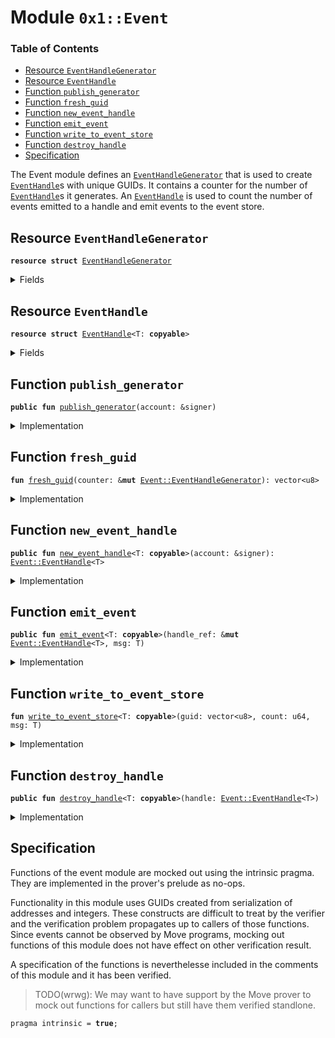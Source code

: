 
<a name="0x1_Event"></a>

# Module `0x1::Event`

### Table of Contents

-  [Resource `EventHandleGenerator`](#0x1_Event_EventHandleGenerator)
-  [Resource `EventHandle`](#0x1_Event_EventHandle)
-  [Function `publish_generator`](#0x1_Event_publish_generator)
-  [Function `fresh_guid`](#0x1_Event_fresh_guid)
-  [Function `new_event_handle`](#0x1_Event_new_event_handle)
-  [Function `emit_event`](#0x1_Event_emit_event)
-  [Function `write_to_event_store`](#0x1_Event_write_to_event_store)
-  [Function `destroy_handle`](#0x1_Event_destroy_handle)
-  [Specification](#0x1_Event_Specification)


The Event module defines an <code><a href="#0x1_Event_EventHandleGenerator">EventHandleGenerator</a></code> that is used to create
<code><a href="#0x1_Event_EventHandle">EventHandle</a></code>s with unique GUIDs. It contains a counter for the number
of <code><a href="#0x1_Event_EventHandle">EventHandle</a></code>s it generates. An <code><a href="#0x1_Event_EventHandle">EventHandle</a></code> is used to count the number of
events emitted to a handle and emit events to the event store.


<a name="0x1_Event_EventHandleGenerator"></a>

## Resource `EventHandleGenerator`



<pre><code><b>resource</b> <b>struct</b> <a href="#0x1_Event_EventHandleGenerator">EventHandleGenerator</a>
</code></pre>



<details>
<summary>Fields</summary>


<dl>
<dt>
<code>counter: u64</code>
</dt>
<dd>

</dd>
<dt>
<code>addr: address</code>
</dt>
<dd>

</dd>
</dl>


</details>

<a name="0x1_Event_EventHandle"></a>

## Resource `EventHandle`



<pre><code><b>resource</b> <b>struct</b> <a href="#0x1_Event_EventHandle">EventHandle</a>&lt;T: <b>copyable</b>&gt;
</code></pre>



<details>
<summary>Fields</summary>


<dl>
<dt>
<code>counter: u64</code>
</dt>
<dd>

</dd>
<dt>
<code>guid: vector&lt;u8&gt;</code>
</dt>
<dd>

</dd>
</dl>


</details>

<a name="0x1_Event_publish_generator"></a>

## Function `publish_generator`



<pre><code><b>public</b> <b>fun</b> <a href="#0x1_Event_publish_generator">publish_generator</a>(account: &signer)
</code></pre>



<details>
<summary>Implementation</summary>


<pre><code><b>public</b> <b>fun</b> <a href="#0x1_Event_publish_generator">publish_generator</a>(account: &signer) {
    move_to(account, <a href="#0x1_Event_EventHandleGenerator">EventHandleGenerator</a>{ counter: 0, addr: <a href="Signer.md#0x1_Signer_address_of">Signer::address_of</a>(account) })
}
</code></pre>



</details>

<a name="0x1_Event_fresh_guid"></a>

## Function `fresh_guid`



<pre><code><b>fun</b> <a href="#0x1_Event_fresh_guid">fresh_guid</a>(counter: &<b>mut</b> <a href="#0x1_Event_EventHandleGenerator">Event::EventHandleGenerator</a>): vector&lt;u8&gt;
</code></pre>



<details>
<summary>Implementation</summary>


<pre><code><b>fun</b> <a href="#0x1_Event_fresh_guid">fresh_guid</a>(counter: &<b>mut</b> <a href="#0x1_Event_EventHandleGenerator">EventHandleGenerator</a>): vector&lt;u8&gt; {
    <b>let</b> sender_bytes = <a href="LCS.md#0x1_LCS_to_bytes">LCS::to_bytes</a>(&counter.addr);
    <b>let</b> count_bytes = <a href="LCS.md#0x1_LCS_to_bytes">LCS::to_bytes</a>(&counter.counter);
    counter.counter = counter.counter + 1;

    // <a href="#0x1_Event_EventHandleGenerator">EventHandleGenerator</a> goes first just in case we want <b>to</b> extend address in the future.
    <a href="Vector.md#0x1_Vector_append">Vector::append</a>(&<b>mut</b> count_bytes, sender_bytes);

    count_bytes
}
</code></pre>



</details>

<a name="0x1_Event_new_event_handle"></a>

## Function `new_event_handle`



<pre><code><b>public</b> <b>fun</b> <a href="#0x1_Event_new_event_handle">new_event_handle</a>&lt;T: <b>copyable</b>&gt;(account: &signer): <a href="#0x1_Event_EventHandle">Event::EventHandle</a>&lt;T&gt;
</code></pre>



<details>
<summary>Implementation</summary>


<pre><code><b>public</b> <b>fun</b> <a href="#0x1_Event_new_event_handle">new_event_handle</a>&lt;T: <b>copyable</b>&gt;(account: &signer): <a href="#0x1_Event_EventHandle">EventHandle</a>&lt;T&gt;
<b>acquires</b> <a href="#0x1_Event_EventHandleGenerator">EventHandleGenerator</a> {
    <a href="#0x1_Event_EventHandle">EventHandle</a>&lt;T&gt; {
        counter: 0,
        guid: <a href="#0x1_Event_fresh_guid">fresh_guid</a>(borrow_global_mut&lt;<a href="#0x1_Event_EventHandleGenerator">EventHandleGenerator</a>&gt;(<a href="Signer.md#0x1_Signer_address_of">Signer::address_of</a>(account)))
    }
}
</code></pre>



</details>

<a name="0x1_Event_emit_event"></a>

## Function `emit_event`



<pre><code><b>public</b> <b>fun</b> <a href="#0x1_Event_emit_event">emit_event</a>&lt;T: <b>copyable</b>&gt;(handle_ref: &<b>mut</b> <a href="#0x1_Event_EventHandle">Event::EventHandle</a>&lt;T&gt;, msg: T)
</code></pre>



<details>
<summary>Implementation</summary>


<pre><code><b>public</b> <b>fun</b> <a href="#0x1_Event_emit_event">emit_event</a>&lt;T: <b>copyable</b>&gt;(handle_ref: &<b>mut</b> <a href="#0x1_Event_EventHandle">EventHandle</a>&lt;T&gt;, msg: T) {
    <b>let</b> guid = *&handle_ref.guid;

    <a href="#0x1_Event_write_to_event_store">write_to_event_store</a>&lt;T&gt;(guid, handle_ref.counter, msg);
    handle_ref.counter = handle_ref.counter + 1;
}
</code></pre>



</details>

<a name="0x1_Event_write_to_event_store"></a>

## Function `write_to_event_store`



<pre><code><b>fun</b> <a href="#0x1_Event_write_to_event_store">write_to_event_store</a>&lt;T: <b>copyable</b>&gt;(guid: vector&lt;u8&gt;, count: u64, msg: T)
</code></pre>



<details>
<summary>Implementation</summary>


<pre><code><b>native</b> <b>fun</b> <a href="#0x1_Event_write_to_event_store">write_to_event_store</a>&lt;T: <b>copyable</b>&gt;(guid: vector&lt;u8&gt;, count: u64, msg: T);
</code></pre>



</details>

<a name="0x1_Event_destroy_handle"></a>

## Function `destroy_handle`



<pre><code><b>public</b> <b>fun</b> <a href="#0x1_Event_destroy_handle">destroy_handle</a>&lt;T: <b>copyable</b>&gt;(handle: <a href="#0x1_Event_EventHandle">Event::EventHandle</a>&lt;T&gt;)
</code></pre>



<details>
<summary>Implementation</summary>


<pre><code><b>public</b> <b>fun</b> <a href="#0x1_Event_destroy_handle">destroy_handle</a>&lt;T: <b>copyable</b>&gt;(handle: <a href="#0x1_Event_EventHandle">EventHandle</a>&lt;T&gt;) {
    <a href="#0x1_Event_EventHandle">EventHandle</a>&lt;T&gt; { counter: _, guid: _ } = handle;
}
</code></pre>



</details>

<a name="0x1_Event_Specification"></a>

## Specification


Functions of the event module are mocked out using the intrinsic
pragma. They are implemented in the prover's prelude as no-ops.

Functionality in this module uses GUIDs created from serialization of
addresses and integers. These constructs are difficult to treat by the
verifier and the verification problem propagates up to callers of
those functions. Since events cannot be observed by Move programs,
mocking out functions of this module does not have effect on other
verification result.

A specification of the functions is neverthelesse  included in the
comments of this module and it has been verified.

> TODO(wrwg): We may want to have support by the Move prover to
> mock out functions for callers but still have them verified
> standlone.


<pre><code>pragma intrinsic = <b>true</b>;
</code></pre>
